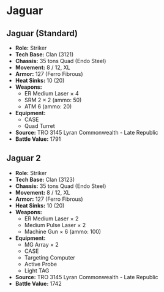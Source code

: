 # Jaguar
## Jaguar (Standard)
- **Role:** Striker
- **Tech Base:** Clan (3121)
- **Chassis:** 35 tons Quad (Endo Steel)
- **Movement:** 8 / 12, XL
- **Armor:** 127 (Ferro Fibrous)
- **Heat Sinks:** 10 (20)
- **Weapons:**
  - ER Medium Laser × 4
  - SRM 2 × 2 (ammo: 50)
  - ATM 6 (ammo: 20)
- **Equipment:**
  - CASE
  - Quad Turret
- **Source:** TRO 3145 Lyran Commonwealth - Late Republic
- **Battle Value:** 1791

## Jaguar 2
- **Role:** Striker
- **Tech Base:** Clan (3123)
- **Chassis:** 35 tons Quad (Endo Steel)
- **Movement:** 8 / 12, XL
- **Armor:** 127 (Ferro Fibrous)
- **Heat Sinks:** 10 (20)
- **Weapons:**
  - ER Medium Laser × 2
  - Medium Pulse Laser × 2
  - Machine Gun × 6 (ammo: 100)
- **Equipment:**
  - MG Array × 2
  - CASE
  - Targeting Computer
  - Active Probe
  - Light TAG
- **Source:** TRO 3145 Lyran Commonwealth - Late Republic
- **Battle Value:** 1742

